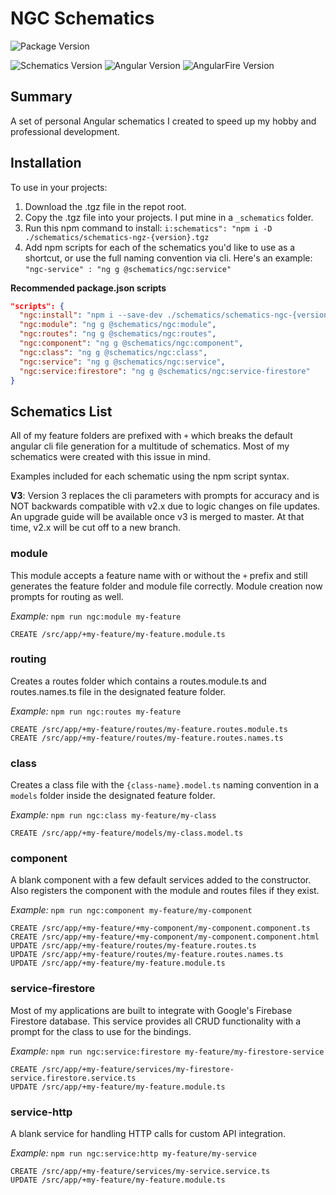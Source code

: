 # NGC Schematics
![Package Version](https://img.shields.io/badge/version-v1.0.0-inactive)

![Schematics Version](https://img.shields.io/badge/Schematics-v8.3.17-informational)
![Angular Version](https://img.shields.io/badge/Angular-v8.2.8-informational)
![AngularFire Version](https://img.shields.io/badge/AngularFire-v5.2.1-informational)

## Summary
A set of personal Angular schematics I created to speed up my hobby and professional development.

## Installation
To use in your projects:
1. Download the .tgz file in the repot root.
2. Copy the .tgz file into your projects. I put mine in a `_schematics` folder.
3. Run this npm command to install: `i:schematics": "npm i -D ./schematics/schematics-ngz-{version}.tgz`
4. Add npm scripts for each of the schematics you'd like to use as a shortcut, or use the full naming convention via cli. Here's an example: `"ngc-service" : "ng g @schematics/ngc:service"`

**Recommended package.json scripts**
```json
"scripts": {
  "ngc:install": "npm i --save-dev ./schematics/schematics-ngc-{version}.tgz",
  "ngc:module": "ng g @schematics/ngc:module",
  "ngc:routes": "ng g @schematics/ngc:routes",
  "ngc:component": "ng g @schematics/ngc:component",
  "ngc:class": "ng g @schematics/ngc:class",
  "ngc:service": "ng g @schematics/ngc:service",
  "ngc:service:firestore": "ng g @schematics/ngc:service-firestore"
}
```

## Schematics List
All of my feature folders are prefixed with `+` which breaks the default angular cli file generation for a multitude of schematics. Most of my schematics were created with this issue in mind.

Examples included for each schematic using the npm script syntax.

**V3**: Version 3 replaces the cli parameters with prompts for accuracy and is NOT backwards compatible with v2.x due to logic changes on file updates. An upgrade guide will be available once v3 is merged to master. At that time, v2.x will be cut off to a new branch.

### module
This module accepts a feature name with or without the `+` prefix and still generates the feature folder and module file correctly. Module creation now prompts for routing as well.

*Example:* `npm run ngc:module my-feature`
```
CREATE /src/app/+my-feature/my-feature.module.ts
```

### routing
Creates a routes folder which contains a routes.module.ts and routes.names.ts file in the designated feature folder.

*Example:* `npm run ngc:routes my-feature`
```
CREATE /src/app/+my-feature/routes/my-feature.routes.module.ts
CREATE /src/app/+my-feature/routes/my-feature.routes.names.ts
```

### class
Creates a class file with the `{class-name}.model.ts` naming convention in a `models` folder inside the designated feature folder.

*Example:* `npm run ngc:class my-feature/my-class`
```
CREATE /src/app/+my-feature/models/my-class.model.ts
```

### component
A blank component with a few default services added to the constructor. Also registers the component with the module and routes files if they exist.

*Example:* `npm run ngc:component my-feature/my-component`
```
CREATE /src/app/+my-feature/+my-component/my-component.component.ts
CREATE /src/app/+my-feature/+my-component/my-component.component.html
UPDATE /src/app/+my-feature/routes/my-feature.routes.ts
UPDATE /src/app/+my-feature/routes/my-feature.routes.names.ts
UPDATE /src/app/+my-feature/my-feature.module.ts
```

### service-firestore
Most of my applications are built to integrate with Google's Firebase Firestore database. This service provides all CRUD functionality with a prompt for the class to use for the bindings.

*Example:* `npm run ngc:service:firestore my-feature/my-firestore-service`
```
CREATE /src/app/+my-feature/services/my-firestore-service.firestore.service.ts
UPDATE /src/app/+my-feature/my-feature.module.ts
```

### service-http
A blank service for handling HTTP calls for custom API integration.

*Example:* `npm run ngc:service:http my-feature/my-service`
```
CREATE /src/app/+my-feature/services/my-service.service.ts
UPDATE /src/app/+my-feature/my-feature.module.ts
```
